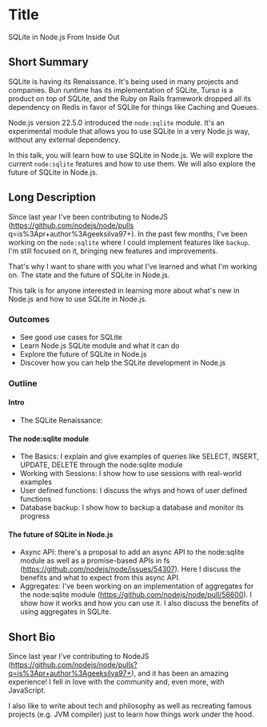# Title

 SQLite in Node.js From Inside Out

## Short Summary

SQLite is having its Renaissance. It's being used in many projects and companies. Bun runtime has its implementation of SQLite, Turso is a product on top of SQLite, and the Ruby on Rails framework dropped all its dependency on Redis in favor of SQLite for things like Caching and Queues.

Node.js version 22.5.0 introduced the `node:sqlite` module. It's an experimental module that allows you to use SQLite in a very Node.js way, without any external dependency.

In this talk, you will learn how to use SQLite in Node.js. We will explore the current `node:sqlite` features and how to use them. We will also explore the future of SQLite in Node.js.

## Long Description

Since last year I've been contributing to NodeJS (https://github.com/nodejs/node/pulls q=is%3Apr+author%3Ageeksilva97+). In the past few months, I've been working on the `node:sqlite` where I could implement features like `backup`. I'm still focused on it, bringing new features and improvements. 

That's why I want to share with you what I've learned and what I'm working on. The state and the future of SQLite in Node.js.

This talk is for anyone interested in learning more about what's new in Node.js and how to use SQLite in Node.js.

### Outcomes

- See good use cases for SQLite
- Learn Node.js SQLite module and what it can do
- Explore the future of SQLite in Node.js
- Discover how you can help the SQLite development in Node.js

### Outline

#### Intro

- The SQLite Renaissance: 

#### The node:sqlite module

- The Basics: I explain and give examples of queries like SELECT, INSERT, UPDATE, DELETE through the node:sqlite module
- Working with Sessions: I show how to use sessions with real-world examples
- User defined functions: I discuss the whys and hows of user defined functions
- Database backup: I show how to backup a database and monitor its progress

#### The future of SQLite in Node.js

- Async API: there's a proposal to add an async API to the node:sqlite module as well as a promise-based APIs in fs (https://github.com/nodejs/node/issues/54307).
Here I discuss the benefits and what to expect from this async API.
- Aggregates: I've been working on an implementation of aggregates for the node:sqlite module (https://github.com/nodejs/node/pull/56600). I show how it works and
    how you can use it. I also discuss the benefits of using aggregates in SQLite.

## Short Bio

Since last year I've contributing to NodeJS (https://github.com/nodejs/node/pulls?q=is%3Apr+author%3Ageeksilva97+), and it has been an amazing experience! I fell in love with the community and, even more, with JavaScript.

I also like to write about tech and philosophy as well as recreating famous projects (e.g. JVM compiler) just to learn
how things work under the hood.
